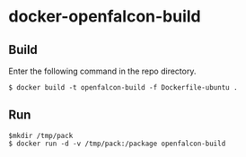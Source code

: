 # docker-openfalcon-build

## Build

Enter the following command in the repo directory.

```
$ docker build -t openfalcon-build -f Dockerfile-ubuntu .
```

## Run

```
$mkdir /tmp/pack
$ docker run -d -v /tmp/pack:/package openfalcon-build
```
